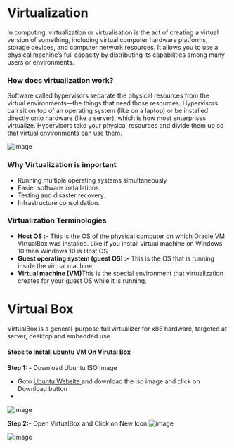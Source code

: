 # Virtualization
In computing, virtualization or virtualisation is the act of creating a virtual version of something, including virtual computer hardware platforms, storage devices, and computer network resources.
It allows you to use a physical machine’s full capacity by distributing its capabilities among many users or environments.

### How does virtualization work?
Software called hypervisors separate the physical resources from the virtual environments—the things that need those resources. Hypervisors can sit on top of an operating system (like on a laptop) or be installed directly onto hardware (like a server), which is how most enterprises virtualize. Hypervisors take your physical resources and divide them up so that virtual environments can use them.

![image](https://user-images.githubusercontent.com/84008107/122222687-1d002400-ced0-11eb-9599-5f5f6fc8c77a.png)

### Why Virtualization is important
<ul>
  <li>Running multiple operating systems simultaneously</li>
  <li>Easier software installations.</li>
  <li>Testing and disaster recovery.</li>
  <li>Infrastructure consolidation.</li>
</ul>  

### Virtualization Terminologies
<ul>
  <li><b>Host OS :-</b> This is the OS of the physical computer on which Oracle VM VirtualBox was installed. Like if you install virtual machine on Windows 10 then Windows 10 is Host OS</li>
  <li><b>Guest operating system (guest OS) :-</b> This is the OS that is running inside the virtual machine.</li>
  <li><b>Virtual machine (VM)</b>This is the special environment that virtualization creates for your guest OS while it is running. </li>

</ul>  

# Virtual Box
VirtualBox is a general-purpose full virtualizer for x86 hardware, targeted at server, desktop and embedded use.

#### Steps to Install ubuntu VM On Virutal Box

<b> Step 1: -</b> Download Ubuntu ISO Image 
<ul>
  <li> Goto <a href="https://ubuntu.com/download/desktop"> Ubuntu Website </a> and download the iso image and click on Download button <li>
</ul>  

![image](https://user-images.githubusercontent.com/84008107/122229738-a286d280-ced6-11eb-8357-ee646b6a5fb7.png)

<b> Step 2:-</b> Open VirtualBox and Click on New Icon ![image](https://user-images.githubusercontent.com/84008107/122233878-0959bb00-ceda-11eb-9965-aace9f9b2e32.png)

![image](https://user-images.githubusercontent.com/84008107/122233751-f2b36400-ced9-11eb-9cf7-c7110bb2d246.png)




